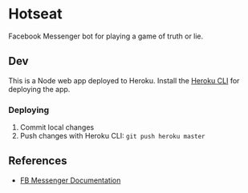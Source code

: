 # Hotseat

Facebook Messenger bot for playing a game of truth or lie.

## Dev

This is a Node web app deployed to Heroku. Install the [Heroku CLI](https://devcenter.heroku.com/articles/heroku-cli)
for deploying the app.

### Deploying

1. Commit local changes
2. Push changes with Heroku CLI: `git push heroku master`


## References

- [FB Messenger Documentation](https://developers.facebook.com/docs/messenger-platform/guides/quick-start)
